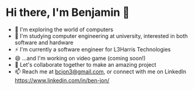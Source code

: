 # Hi there, I'm Benjamin 👋
- 🔭 I'm exploring the world of computers
- 🌱 I'm studying computer engineering at university, interested in both software and hardware
- ⚡ I'm currently a software engineer for L3Harris Technologies
- 😄 ...and I'm working on video game (coming soon!)
- 👯 Let's collaborate together to make an amazing project
- 📫 Reach me at bcjon3@gmail.com, or connect with me on LinkedIn https://www.linkedin.com/in/ben-jon/





<!--
**bjon1/bjon1** is a ✨ _special_ ✨ repository because its `README.md` (this file) appears on your GitHub profile.

Here are some ideas to get you started:

- 🔭 I’m currently working on ...
- 🌱 I’m currently learning ...
- 👯 I’m looking to collaborate on ...
- 🤔 I’m looking for help with ...
- 💬 Ask me about ...
- 📫 How to reach me: ...
- 😄 Pronouns: ...
- ⚡ Fun fact: ...
-->
